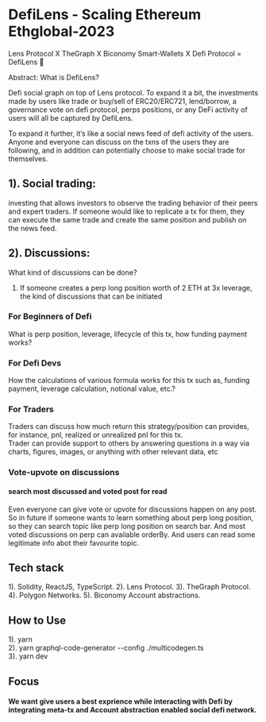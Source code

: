 # DefiLens - Scaling Ethereum Ethglobal-2023

Lens Protocol X TheGraph X Biconomy Smart-Wallets X  Defi Protocol = DefiLens 👀

Abstract:
What is DefiLens?

Defi social graph on top of Lens protocol. To expand it a bit, the investments made by users like trade or buy/sell of ERC20/ERC721, lend/borrow, a governance vote on defi protocol, perps positions, or any DeFi activity of users will all be captured by DefiLens. 

To expand it further, it’s like a social news feed of defi activity of the users. Anyone and everyone can discuss on the txns of the users they are following, and in addition can potentially choose to make social trade for themselves.

## 1). Social trading:
investing that allows investors to observe the trading behavior of their peers and expert traders. If someone would like to replicate a tx for them, they can execute the same trade and create the same position and publish on the news feed.

## 2). Discussions:
What kind of discussions can be done?

1) If someone creates a perp long position worth of 2 ETH at 3x leverage, the kind of discussions that can be initiated

### For Beginners of Defi  
What is perp position, leverage, lifecycle of this tx, how funding payment works?  

### For Defi Devs  
How the calculations of various formula works for this tx such as, funding payment, leverage calculation, notional value, etc.?

### For Traders
Traders can discuss how much return this strategy/position can provides, for instance, pnl, realized or unrealized pnl for this tx.  
Trader can provide support to others by answering questions in a way via charts, figures, images, or anything with other relevant data, etc  

### Vote-upvote on discussions
#### search most discussed and voted post for read  
Even everyone can give vote or upvote for discussions happen on any post. So in future if someone wants to learn something about perp long position, so they can search topic like perp long position on search bar. And most voted discussions on perp can available orderBy. And users can read some legitimate info abot their favourite topic.

## Tech stack

1). Solidity, ReactJS, TypeScript. 
2). Lens Protocol. 
3). TheGraph Protocol. 
4). Polygon Networks. 
5). Biconomy Account abstractions. 

## How to Use

1). yarn  
2). yarn graphql-code-generator --config ./multicodegen.ts  
3). yarn dev

## Focus

#### We want give users a best exprience while interacting with Defi by integrating meta-tx and Account abstraction enabled social defi network.

